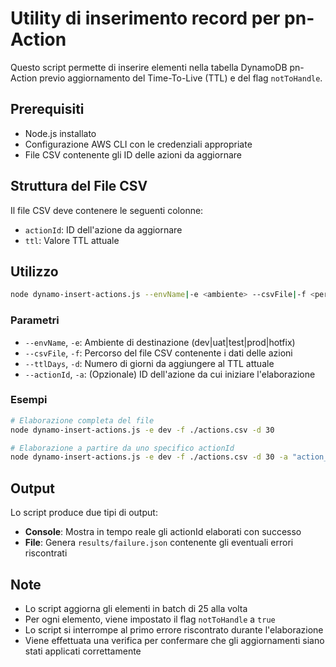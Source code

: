 # Utility di inserimento record per pn-Action

Questo script permette di inserire elementi nella tabella DynamoDB pn-Action previo aggiornamento del Time-To-Live (TTL) e del flag `notToHandle`.

## Prerequisiti

- Node.js installato
- Configurazione AWS CLI con le credenziali appropriate
- File CSV contenente gli ID delle azioni da aggiornare

## Struttura del File CSV

Il file CSV deve contenere le seguenti colonne:
- `actionId`: ID dell'azione da aggiornare
- `ttl`: Valore TTL attuale

## Utilizzo

```bash
node dynamo-insert-actions.js --envName|-e <ambiente> --csvFile|-f <percorso> --ttlDays|-d <giorni> [--actionId|-a <id>]
```

### Parametri

- `--envName`, `-e`: Ambiente di destinazione (dev|uat|test|prod|hotfix)
- `--csvFile`, `-f`: Percorso del file CSV contenente i dati delle azioni
- `--ttlDays`, `-d`: Numero di giorni da aggiungere al TTL attuale
- `--actionId`, `-a`: (Opzionale) ID dell'azione da cui iniziare l'elaborazione

### Esempi

```bash
# Elaborazione completa del file
node dynamo-insert-actions.js -e dev -f ./actions.csv -d 30

# Elaborazione a partire da uno specifico actionId
node dynamo-insert-actions.js -e dev -f ./actions.csv -d 30 -a "action_123"
```

## Output

Lo script produce due tipi di output:
- **Console**: Mostra in tempo reale gli actionId elaborati con successo
- **File**: Genera `results/failure.json` contenente gli eventuali errori riscontrati

## Note

- Lo script aggiorna gli elementi in batch di 25 alla volta
- Per ogni elemento, viene impostato il flag `notToHandle` a `true`
- Lo script si interrompe al primo errore riscontrato durante l'elaborazione
- Viene effettuata una verifica per confermare che gli aggiornamenti siano stati applicati correttamente
